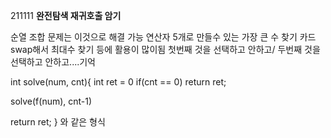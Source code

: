 211111
**완전탐색 재귀호출 암기**

순열 조합 문제는 이것으로 해결 가능
연산자 5개로 만들수 있는 가장 큰 수 찾기 
카드 swap해서 최대수 찾기 등에 활용이 많이됨
첫번째 것을 선택하고 안하고/ 두번째 것을 선택하고 안하고....기억

int solve(num, cnt){
  int ret = 0
  if(cnt == 0) return ret;
  
  solve(f(num), cnt-1)
  
  return ret;
  } 와 같은 형식
